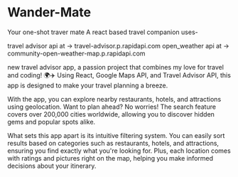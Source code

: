 # Wander-Mate
Your one-shot traver mate
A react based travel companion  uses-

travel advisor api at
->  travel-advisor.p.rapidapi.com
open_weather api at 
-> community-open-weather-map.p.rapidapi.com

new travel advisor app, a passion project that combines my love for travel and coding! 🌍✈️ Using React, Google Maps API, and Travel Advisor API, this app is designed to make your travel planning a breeze.

With the app, you can explore nearby restaurants, hotels, and attractions using geolocation. Want to plan ahead? No worries! The search feature covers over 200,000 cities worldwide, allowing you to discover hidden gems and popular spots alike.

What sets this app apart is its intuitive filtering system. You can easily sort results based on categories such as restaurants, hotels, and attractions, ensuring you find exactly what you're looking for. Plus, each location comes with ratings and pictures right on the map, helping you make informed decisions about your itinerary.
